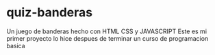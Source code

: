 # quiz-banderas
Un juego de banderas hecho con HTML CSS y JAVASCRIPT 
Este es mi primer proyecto lo hice despues de terminar un curso de programacion basica

